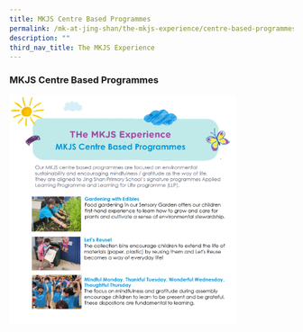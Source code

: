 ```yaml
---
title: MKJS Centre Based Programmes
permalink: /mk-at-jing-shan/the-mkjs-experience/centre-based-programmes/
description: ""
third_nav_title: The MKJS Experience
---
```

### MKJS Centre Based Programmes

<img style="width:80%" src="/images/centrebasedprog.png">
